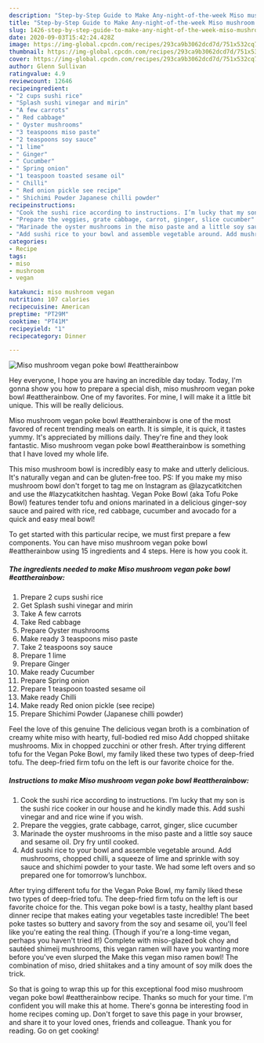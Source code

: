```yaml
---
description: "Step-by-Step Guide to Make Any-night-of-the-week Miso mushroom vegan poke bowl #eattherainbow"
title: "Step-by-Step Guide to Make Any-night-of-the-week Miso mushroom vegan poke bowl #eattherainbow"
slug: 1426-step-by-step-guide-to-make-any-night-of-the-week-miso-mushroom-vegan-poke-bowl-eattherainbow
date: 2020-09-03T15:42:24.428Z
image: https://img-global.cpcdn.com/recipes/293ca9b3062dcd7d/751x532cq70/miso-mushroom-vegan-poke-bowl-eattherainbow-recipe-main-photo.jpg
thumbnail: https://img-global.cpcdn.com/recipes/293ca9b3062dcd7d/751x532cq70/miso-mushroom-vegan-poke-bowl-eattherainbow-recipe-main-photo.jpg
cover: https://img-global.cpcdn.com/recipes/293ca9b3062dcd7d/751x532cq70/miso-mushroom-vegan-poke-bowl-eattherainbow-recipe-main-photo.jpg
author: Glenn Sullivan
ratingvalue: 4.9
reviewcount: 12646
recipeingredient:
- "2 cups sushi rice"
- "Splash sushi vinegar and mirin"
- "A few carrots"
- " Red cabbage"
- " Oyster mushrooms"
- "3 teaspoons miso paste"
- "2 teaspoons soy sauce"
- "1 lime"
- " Ginger"
- " Cucumber"
- " Spring onion"
- "1 teaspoon toasted sesame oil"
- " Chilli"
- " Red onion pickle see recipe"
- " Shichimi Powder Japanese chilli powder"
recipeinstructions:
- "Cook the sushi rice according to instructions. I’m lucky that my son is the sushi rice cooker in our house and he kindly made this. Add sushi vinegar and and rice wine if you wish."
- "Prepare the veggies, grate cabbage, carrot, ginger, slice cucumber"
- "Marinade the oyster mushrooms in the miso paste and a little soy sauce and sesame oil. Dry fry until cooked."
- "Add sushi rice to your bowl and assemble vegetable around. Add mushrooms, chopped chilli, a squeeze of lime and sprinkle with soy sauce and shichimi powder to your taste. We had some left overs and so prepared one for tomorrow’s lunchbox."
categories:
- Recipe
tags:
- miso
- mushroom
- vegan

katakunci: miso mushroom vegan 
nutrition: 107 calories
recipecuisine: American
preptime: "PT29M"
cooktime: "PT41M"
recipeyield: "1"
recipecategory: Dinner

---
```



![Miso mushroom vegan poke bowl #eattherainbow](https://img-global.cpcdn.com/recipes/293ca9b3062dcd7d/751x532cq70/miso-mushroom-vegan-poke-bowl-eattherainbow-recipe-main-photo.jpg)

Hey everyone, I hope you are having an incredible day today. Today, I'm gonna show you how to prepare a special dish, miso mushroom vegan poke bowl #eattherainbow. One of my favorites. For mine, I will make it a little bit unique. This will be really delicious.

Miso mushroom vegan poke bowl #eattherainbow is one of the most favored of recent trending meals on earth. It is simple, it is quick, it tastes yummy. It's appreciated by millions daily. They're fine and they look fantastic. Miso mushroom vegan poke bowl #eattherainbow is something that I have loved my whole life.

This miso mushroom bowl is incredibly easy to make and utterly delicious. It&#39;s naturally vegan and can be gluten-free too. PS: If you make my miso mushroom bowl don&#39;t forget to tag me on Instagram as @lazycatkitchen and use the #lazycatkitchen hashtag. Vegan Poke Bowl (aka Tofu Poke Bowl) features tender tofu and onions marinated in a delicious ginger-soy sauce and paired with rice, red cabbage, cucumber and avocado for a quick and easy meal bowl!


To get started with this particular recipe, we must first prepare a few components. You can have miso mushroom vegan poke bowl #eattherainbow using 15 ingredients and 4 steps. Here is how you cook it.

<!--inarticleads1-->

##### The ingredients needed to make Miso mushroom vegan poke bowl #eattherainbow:

1. Prepare 2 cups sushi rice
1. Get Splash sushi vinegar and mirin
1. Take A few carrots
1. Take  Red cabbage
1. Prepare  Oyster mushrooms
1. Make ready 3 teaspoons miso paste
1. Take 2 teaspoons soy sauce
1. Prepare 1 lime
1. Prepare  Ginger
1. Make ready  Cucumber
1. Prepare  Spring onion
1. Prepare 1 teaspoon toasted sesame oil
1. Make ready  Chilli
1. Make ready  Red onion pickle (see recipe)
1. Prepare  Shichimi Powder (Japanese chilli powder)


Feel the love of this genuine The delicious vegan broth is a combination of creamy white miso with hearty, full-bodied red miso Add chopped shiitake mushrooms. Mix in chopped zucchini or other fresh. After trying different tofu for the Vegan Poke Bowl, my family liked these two types of deep-fried tofu. The deep-fried firm tofu on the left is our favorite choice for the. 

<!--inarticleads2-->

##### Instructions to make Miso mushroom vegan poke bowl #eattherainbow:

1. Cook the sushi rice according to instructions. I’m lucky that my son is the sushi rice cooker in our house and he kindly made this. Add sushi vinegar and and rice wine if you wish.
1. Prepare the veggies, grate cabbage, carrot, ginger, slice cucumber
1. Marinade the oyster mushrooms in the miso paste and a little soy sauce and sesame oil. Dry fry until cooked.
1. Add sushi rice to your bowl and assemble vegetable around. Add mushrooms, chopped chilli, a squeeze of lime and sprinkle with soy sauce and shichimi powder to your taste. We had some left overs and so prepared one for tomorrow’s lunchbox.


After trying different tofu for the Vegan Poke Bowl, my family liked these two types of deep-fried tofu. The deep-fried firm tofu on the left is our favorite choice for the. This vegan poke bowl is a tasty, healthy plant based dinner recipe that makes eating your vegetables taste incredible! The beet poke tastes so buttery and savory from the soy and sesame oil, you&#39;ll feel like you&#39;re eating the real thing. (Though if you&#39;re a long-time vegan, perhaps you haven&#39;t tried it!) Complete with miso-glazed bok choy and sautéed shimeij mushrooms, this vegan ramen will have you wanting more before you&#39;ve even slurped the Make this vegan miso ramen bowl! The combination of miso, dried shiitakes and a tiny amount of soy milk does the trick. 

So that is going to wrap this up for this exceptional food miso mushroom vegan poke bowl #eattherainbow recipe. Thanks so much for your time. I'm confident you will make this at home. There's gonna be interesting food in home recipes coming up. Don't forget to save this page in your browser, and share it to your loved ones, friends and colleague. Thank you for reading. Go on get cooking!

